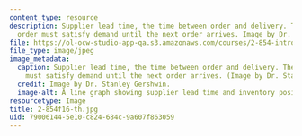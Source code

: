 ```yaml
---
content_type: resource
description: Supplier lead time, the time between order and delivery. The current
  order must satisfy demand until the next order arrives. Image by Dr. Stanley Gershwin.
file: https://ol-ocw-studio-app-qa.s3.amazonaws.com/courses/2-854-introduction-to-manufacturing-systems-fall-2016/790061445e10c824684c9a607f863059_2-854f16-th.jpg
file_type: image/jpeg
image_metadata:
  caption: Supplier lead time, the time between order and delivery. The current order
    must satisfy demand until the next order arrives. (Image by Dr. Stanley Gershwin.)
  credit: Image by Dr. Stanley Gershwin.
  image-alt: A line graph showing supplier lead time and inventory position.
resourcetype: Image
title: 2-854f16-th.jpg
uid: 79006144-5e10-c824-684c-9a607f863059
---
```

